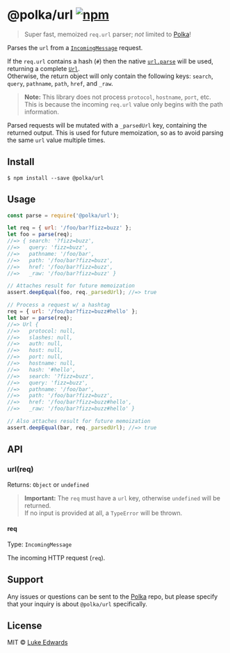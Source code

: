 # @polka/url [![npm](https://badgen.now.sh/npm/v/@polka/url)](https://npmjs.org/package/@polka/url)

> Super fast, memoized `req.url` parser; _not_ limited to [Polka][polka]!

Parses the `url` from a [`IncomingMessage`](https://nodejs.org/api/http.html#http_class_http_incomingmessage) request.

If the `req.url` contains a hash (`#`) then the native [`url.parse`](https://nodejs.org/api/url.html#url_url_parse_urlstring_parsequerystring_slashesdenotehost) will be used, returning a complete [`Url`](https://nodejs.org/api/url.html#url_class_url).<br>Otherwise, the return object will only contain the following keys: `search`, `query`, `pathname`, `path`, `href`, and `_raw`.

> **Note:** This library does not process `protocol`, `hostname`, `port`, etc.<br>This is because the incoming `req.url` value only begins with the path information.

Parsed requests will be mutated with a `_parsedUrl` key, containing the returned output. This is used for future memoization, so as to avoid parsing the same `url` value multiple times.

## Install

```
$ npm install --save @polka/url
```

## Usage

```js
const parse = require('@polka/url');

let req = { url: '/foo/bar?fizz=buzz' };
let foo = parse(req);
//=> { search: '?fizz=buzz',
//=>   query: 'fizz=buzz',
//=>   pathname: '/foo/bar',
//=>   path: '/foo/bar?fizz=buzz',
//=>   href: '/foo/bar?fizz=buzz',
//=>   _raw: '/foo/bar?fizz=buzz' }

// Attaches result for future memoization
assert.deepEqual(foo, req._parsedUrl); //=> true

// Process a request w/ a hashtag
req = { url: '/foo/bar?fizz=buzz#hello' };
let bar = parse(req);
//=> Url {
//=>   protocol: null,
//=>   slashes: null,
//=>   auth: null,
//=>   host: null,
//=>   port: null,
//=>   hostname: null,
//=>   hash: '#hello',
//=>   search: '?fizz=buzz',
//=>   query: 'fizz=buzz',
//=>   pathname: '/foo/bar',
//=>   path: '/foo/bar?fizz=buzz',
//=>   href: '/foo/bar?fizz=buzz#hello',
//=>   _raw: '/foo/bar?fizz=buzz#hello' }

// Also attaches result for future memoization
assert.deepEqual(bar, req._parsedUrl); //=> true
```

## API

### url(req)
Returns: `Object` or `undefined`

> **Important:** The `req` must have a `url` key, otherwise `undefined` will be returned.<br>If no input is provided at all, a `TypeError` will be thrown.

#### req
Type: `IncomingMessage`

The incoming HTTP request (`req`).



## Support

Any issues or questions can be sent to the [Polka][polka] repo, but please specify that your inquiry is about `@polka/url` specifically.


## License

MIT © [Luke Edwards](https://lukeed.com)

[polka]: https://github.com/lukeed/polka

